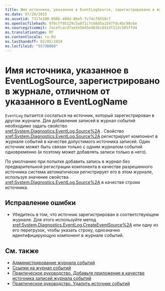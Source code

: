 ```yaml
---
title: Имя источника, указанное в EventLogSource, зарегистрировано в журнале, отличном от указанного в EventLogName
ms.date: 07/20/2015
ms.assetid: 7317e100-098b-408d-86e5-7c74cf8558c7
ms.openlocfilehash: 0f6cff95129c5a8f1c7cb8d5a1597fdc4bc98c6e
ms.sourcegitcommit: facefcacd7ae2e5645e463bc841df213c505ffd4
ms.translationtype: MT
ms.contentlocale: ru-RU
ms.lasthandoff: 02/05/2019
ms.locfileid: "55738868"
---
```

# <a name="source-name-specified-in-eventlogsource-is-registered-to-a-log-other-than-that-specified-in-eventlogname"></a>Имя источника, указанное в EventLogSource, зарегистрировано в журнале, отличном от указанного в EventLogName
`EventLog` пытается сослаться на источник, который зарегистрирован в другом журнале. Для добавления записей в журнал событий необходимо задать свойство <xref:System.Diagnostics.EventLog.Source%2A> . Свойство <xref:System.Diagnostics.EventLog.Source%2A> регистрирует компонент в журнале событий в качестве допустимого источника записей. Один источник может быть связан только с одним журналом событий одновременно (и поэтому может добавлять записи только в него).  
  
 По умолчанию при попытке добавить запись в журнал без предварительной регистрации компонента в качестве разрешенного источника система автоматически регистрирует его в этом журнале, используя значение свойства <xref:System.Diagnostics.EventLog.Source%2A> в качестве строки источника.  
  
## <a name="to-correct-this-error"></a>Исправление ошибки  
  
-   Убедитесь в том, что источник зарегистрирован в соответствующем журнале. Для этого используйте метод <xref:System.Diagnostics.EventLog.CreateEventSource%2A> или одну из его перегрузок, чтобы указать строку, однозначно идентифицирующую компонент в журнале событий.  
  
## <a name="see-also"></a>См. также
- [Администрирование журнала событий](https://docs.microsoft.com/previous-versions/visualstudio/visual-studio-2008/4f69axw4(v=vs.90))
- [Ссылки на журнал событий](https://docs.microsoft.com/previous-versions/visualstudio/visual-studio-2008/k43k9z2a(v=vs.90))
- [Практическое руководство. Добавьте приложение в качестве источника записей журнала событий](https://docs.microsoft.com/previous-versions/visualstudio/visual-studio-2008/xz73e171(v=vs.90))
- [Практическое руководство. Удалить источник событий](https://docs.microsoft.com/previous-versions/visualstudio/visual-studio-2008/k57466fc(v=vs.90))
